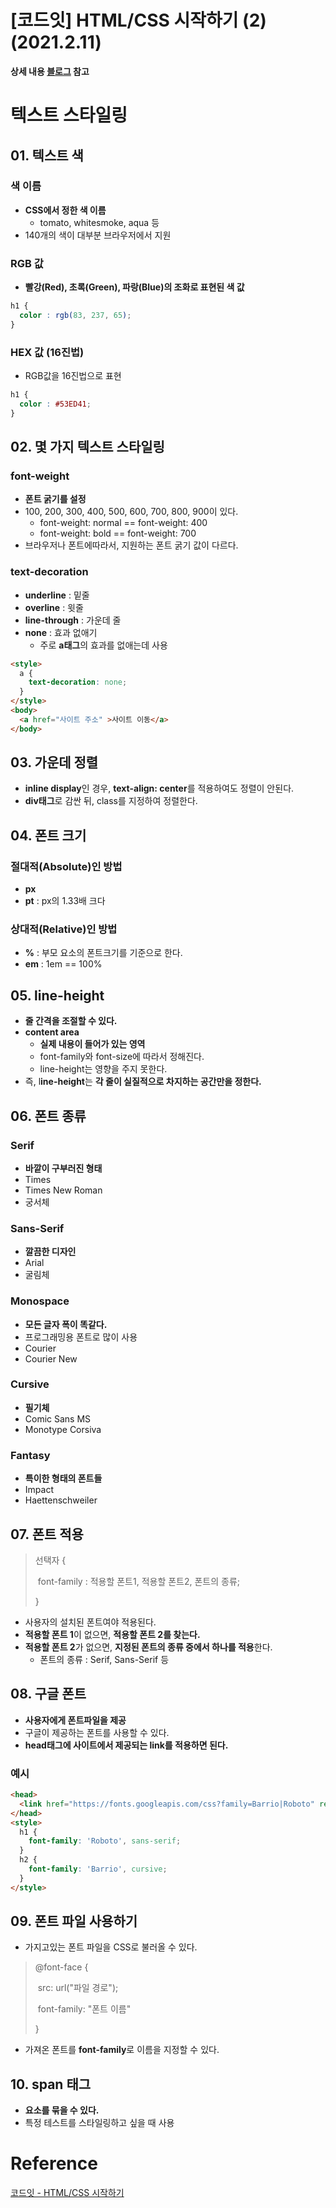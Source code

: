 # [코드잇] HTML/CSS 시작하기 (2)(2021.2.11)



**상세 내용 [블로그](https://greedysiru.tistory.com/194?category=860702) 참고**

# 텍스트 스타일링

## 01. 텍스트 색

### 색 이름

* **CSS에서 정한 색 이름**
  * tomato, whitesmoke, aqua 등
* 140개의 색이 대부분 브라우저에서 지원



### RGB 값

* **빨강(Red), 초록(Green), 파랑(Blue)의 조화로 표현된 색 값**

```CSS
h1 {
  color : rgb(83, 237, 65);
}
```



### HEX 값 (16진법)

* RGB값을 16진법으로 표현

```CSS
h1 {
  color : #53ED41;
}
```



## 02. 몇 가지 텍스트 스타일링

### font-weight

* **폰트 굵기를 설정**
* 100, 200, 300, 400, 500, 600, 700, 800, 900이 있다.
  * font-weight: normal == font-weight: 400
  * font-weight: bold == font-weight: 700
* 브라우저나 폰트에따라서, 지원하는 폰트 굵기 값이 다르다.



### text-decoration

* **underline** : 밑줄
* **overline** : 윗줄
* **line-through** : 가운데 줄
* **none** : 효과 없애기
  * 주로 **a태그**의 효과를 없애는데 사용

```HTML
<style>
  a {
    text-decoration: none;
  }
</style>
<body>
  <a href="사이트 주소" >사이트 이동</a>  
</body>
```



## 03. 가운데 정렬

* **inline display**인 경우, **text-align: center**를 적용하여도 정렬이 안된다.
* **div태그**로 감싼 뒤, class를 지정하여 정렬한다.



## 04. 폰트 크기

### 절대적(Absolute)인 방법

* **px**
* **pt** : px의 1.33배 크다

### 상대적(Relative)인 방법

* **%** : 부모 요소의 폰트크기를 기준으로 한다.
* **em** : 1em == 100%



## 05. line-height

* **줄 간격을 조절할 수 있다.**
* **content area**
  * **실제 내용이 들어가 있는 영역**
  * font-family와 font-size에 따라서 정해진다.
  * line-height는 영향을 주지 못한다.
* 즉, l**ine-height**는 **각 줄이 실질적으로 차지하는 공간만을 정한다.**



## 06. 폰트 종류

### Serif

* **바깥이 구부러진 형태**
* Times
* Times New Roman
* 궁서체



### Sans-Serif

* **깔끔한 디자인**
* Arial
* 굴림체



### Monospace

* **모든 글자 폭이 똑같다.**
* 프로그래밍용 폰트로 많이 사용
* Courier
* Courier New



### Cursive

* **필기체**
* Comic Sans MS
* Monotype Corsiva



### Fantasy

* **특이한 형태의 폰트들**
* Impact
* Haettenschweiler



## 07. 폰트 적용

> 선택자 {
>
> ​		font-family : 적용할 폰트1, 적용할 폰트2, 폰트의 종류;
>
> }

* 사용자의 설치된 폰트여야 적용된다.
* **적용할 폰트 1**이 없으면, **적용할 폰트 2를 찾는다.**
* **적용할 폰트 2**가 없으면, **지정된 폰트의 종류 중에서 하나를 적용**한다.
  * 폰트의 종류 : Serif, Sans-Serif 등



## 08. 구글 폰트

* **사용자에게 폰트파일을 제공**
* 구글이 제공하는 폰트를 사용할 수 있다.
* **head태그에 사이트에서 제공되는 link를 적용하면 된다.**



### 예시

```HTML
<head>
  <link href="https://fonts.googleapis.com/css?family=Barrio|Roboto" rel="stylesheet">
</head>
<style>
  h1 {
    font-family: 'Roboto', sans-serif;
  }
  h2 {
    font-family: 'Barrio', cursive;
  }
</style>
```



## 09. 폰트 파일 사용하기

* 가지고있는 폰트 파일을 CSS로 불러올 수 있다.

> @font-face {
>
> ​		src: url("파일 경로");
>
> ​		font-family: "폰트 이름"
>
> }

* 가져온 폰트를 **font-family**로 이름을 지정할 수 있다.



## 10. span 태그

* **요소를 묶을 수 있다.**
* 특정 테스트를 스타일링하고 싶을 때 사용

# Reference

[코드잇 - HTML/CSS 시작하기](https://www.codeit.kr/courses/web-publishing/topics/getting-started-with-html-css)